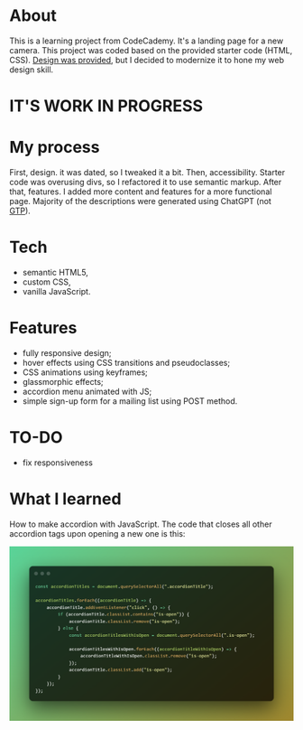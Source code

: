 # About
This is a learning project from CodeCademy. It's a landing page for a new camera.
This project was coded based on the provided starter code (HTML, CSS). [Design was provided](https://content.codecademy.com/courses/freelance-1/capstone-1/specs/fotomatic_spec_landing_v2.png), but I decided to modernize it to hone my web design skill.

# IT'S WORK IN PROGRESS

# My process
First, design. it was dated, so I tweaked it a bit. Then, accessibility. Starter code was overusing divs, so I refactored it to use semantic markup. After that, features. I added more content and features for a more functional page. Majority of the descriptions were generated using ChatGPT (not [GTP](https://en.wikipedia.org/wiki/Guanosine_triphosphate)).

# Tech
- semantic HTML5,
- custom CSS,
- vanilla JavaScript.

# Features
* fully responsive design;
* hover effects using CSS transitions and pseudoclasses;
* CSS animations using keyframes;
* glassmorphic effects;
* accordion menu animated with JS;
* simple sign-up form for a mailing list using POST method.

# TO-DO

* fix responsiveness

# What I learned

How to make accordion with JavaScript. The code that closes all other accordion tags upon opening a new one is this:

![accordion-code-snippet](/accordion-snippet.png)
